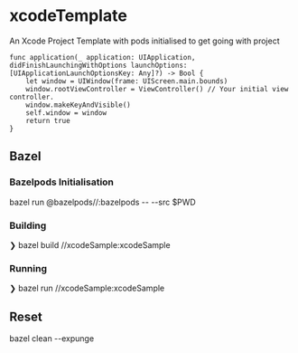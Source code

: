 # xcodeTemplate
An Xcode Project Template with pods initialised to get going with project

```
func application(_ application: UIApplication, didFinishLaunchingWithOptions launchOptions: [UIApplicationLaunchOptionsKey: Any]?) -> Bool {
    let window = UIWindow(frame: UIScreen.main.bounds)    
    window.rootViewController = ViewController() // Your initial view controller.
    window.makeKeyAndVisible()
    self.window = window
    return true
}
```

## Bazel 

### Bazelpods Initialisation
bazel run @bazelpods//:bazelpods -- --src $PWD

### Building 
❯ bazel build //xcodeSample:xcodeSample

### Running
❯ bazel run //xcodeSample:xcodeSample


## Reset
bazel clean --expunge